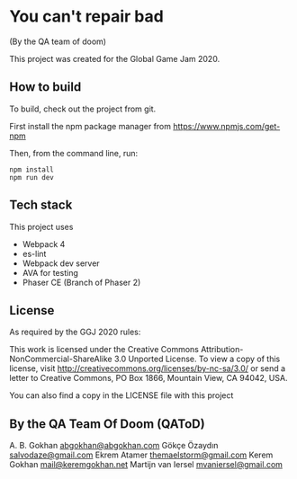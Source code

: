 # You can't repair bad
(By the QA team of doom)

This project was created for the Global Game Jam 2020.

## How to build

To build, check out the project from git.

First install the npm package manager from https://www.npmjs.com/get-npm

Then, from the command line, run:
```
npm install
npm run dev
```

## Tech stack

This project uses
* Webpack 4
* es-lint
* Webpack dev server
* AVA for testing
* Phaser CE (Branch of Phaser 2)

## License

As required by the GGJ 2020 rules:

This work is licensed under the Creative Commons Attribution-NonCommercial-ShareAlike 3.0 Unported License. To view a copy of this license, visit http://creativecommons.org/licenses/by-nc-sa/3.0/ or send a letter to Creative Commons, PO Box 1866, Mountain View, CA 94042, USA.

You can also find a copy in the LICENSE file with this project

## By the QA Team Of Doom (QAToD)

A. B. Gokhan <abgokhan@abgokhan.com>
Gökçe Özaydın <salvodaze@gmail.com>
Ekrem Atamer <themaelstorm@gmail.com>
Kerem Gokhan <mail@keremgokhan.net>
Martijn van Iersel <mvaniersel@gmail.com>